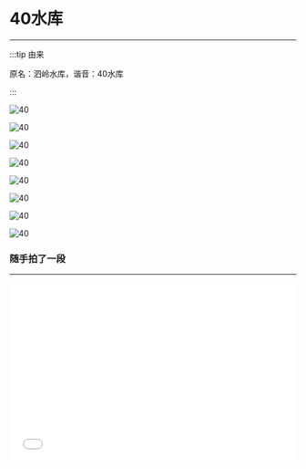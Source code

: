 # 40水库
---

:::tip 由来

原名：泗岭水库，谐音：40水库

:::

![40](https://moto-1252807079.cos.ap-shanghai.myqcloud.com/40_009.jpg)

![40](https://moto-1252807079.cos.ap-shanghai.myqcloud.com/40_003.jpg)

![40](https://moto-1252807079.cos.ap-shanghai.myqcloud.com/40_005.jpg)

![40](https://moto-1252807079.cos.ap-shanghai.myqcloud.com/40_004.jpg)

![40](https://moto-1252807079.cos.ap-shanghai.myqcloud.com/40_006.jpg)

![40](https://moto-1252807079.cos.ap-shanghai.myqcloud.com/40_008.jpg)

![40](https://moto-1252807079.cos.ap-shanghai.myqcloud.com/40_007.jpg)

![40](https://moto-1252807079.cos.ap-shanghai.myqcloud.com/40_001.jpeg)


### 随手拍了一段
---

<div style="position: relative; padding-bottom: 56.25%; padding-top: 30px; height: 0; overflow: hidden;">
    <iframe src="//player.bilibili.com/player.html?aid=200494609&bvid=BV1Hz411z7LY&cid=183823500&page=1" scrolling="no"
        border="0" frameborder="no" framespacing="0" allowfullscreen="true" style="position: absolute; top:0; left: 0;
        width: 100%; height: 100%;">
    </iframe>
</div>